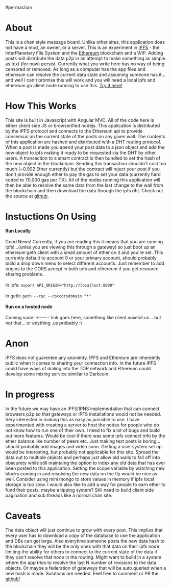 #permachan

<h1>About</h1>
<p>This is a chan style message board. Unlike other sites, this application does not have a mod, an owner, or a server. This is an experiment in <a href="https://ipfs.io/">IPFS</a> - the InterPlanetary File System and the <a href="https://ipfs.io/">Ethereum</a> blockchain and a WIP. Adding posts will distribute the data p2p in an attempt to make something as simple as text (for now) persist.  Currently what you write here has no way of being censored or removed. As long as a computer has the app files and ethereum can resolve the current data state and assuming someone has it... and well I can't promise this will work and you will need a local ipfs and ethereum go client node running to use this. <a href="#/boards">Try it here!</a></p>

<h1>How This Works</h1>
<p>This site is built in Javascript with Angular MVC. All of the code here is either client side JS or browserified nodejs. This application is distributed by the IPFS protocol and connects to the Ethereum api to provide consensus on the current state of the posts on any given wall.  The contents of this application are hashed and distributed with a DHT routing protocol. When a post is made you apend your post data to a json object and add the new object to ipfs making it ready to be requested via the DHT by other users. A transaction to a smart contract is then bundled to set the hash of the new object in the blockchain. Sending this transaction shouldn't cost too much (~0.002 Ether currently) but the contract will reject your post if you don't provide enough ether to pay the gas to set your data (currently hard coded to 70,000 gas per TX). All of the nodes running this application will then be able to resolve the same data from the last change to the wall from the blockchain and then download the data through the ipfs dht. Check out the source at <a href="https://github.com/nginnever/permawall">github</a>.</p>

<h1>Instuctions On Using</h1>
<p><b>Run Locally</b>
<br>
<br>
Good News! Currently, if you are reading this it means that you are running ipfs!...(unles you are viewing this through a gateway) so just boot up an ethereum geth client with a small amount of ether on it and you're set. This currently default to account 0 or your primary account, should probably build a drop down menu to select different accounts. Just remember to add origins to the CORS accept in both ipfs and ethereum if you get resource sharing problems. 
<br>
<br>
In ipfs:
<code>export API_ORIGIN="http://localhost:8080"</code>
<br>
<br>
In geth:
<code>geth --rpc --rpccorsdomain "*"</code>
<br>
<br>
<b>Run on a hosted node</b>
<br>
<br>
Coming soon! <---- link goes here, something like client.voxelot.us... but not that... or anything .us probably :)
</p>

<h1>Anon</h1>
<p>IPFS does not guarentee any anonimty. IPFS and Ethereum are inhereintly public when it comes to sharing your connection info. In the future IPFS could have ways of dialing into the TOR network and Ethereum could develop some mixing service similiar to Darkcoin.</p>

<h1>In progress</h1>
<p>In the future we may have an IPFS/IPNS implementation that can connect browsers p2p so that gateways or IPFS installations would not be needed. Very interested in making this as easy as possible to use.  I have experimented with creating a server to host the nodes for people who do not know how to run one of their own. I need to fix a lot of bugs and build out more features. Would be cool if there was some ipfs connect info by the ether balance like number of peers etc. Just making text posts is boring... should probably add images and video soon. Getting a user system set up would be interesting, but probably not applicable for this site. Spread the data out to multiple objects and perhaps just allow old walls to fall off into obscurety while still maintaing the option to index any old data that has ever been posted to this application. Setting the scope variable by watching new blocks coming in and resolving the new data on the fly would be nice as well. Consider using mini mongo to store values in memory if ipfs local storage is too slow. I would also like to add a way for people to earn ether to fund their posts, maybe a tipping system? Still need to build client side pagination and sub threads like a normal chan site.</p>

<h1>Caveats</h1>
<p>The data object will just continue to grow with every post.  This implies that every user has to download a copy of the database to use the application and DBs can get large. Also everytime someone posts the new data hash to the blockchain they will be the only ones with that data on their ipfs node limiting the ability for others to connect to the current state of the data if they can't resolve that node in the routing. Might want to build in a system where the app tries to resolve the last N number of revisions to the data objects. Or maybe a federation of gateways that will be auto queried when a new hash is made. Solutions are needed. Feel free to comment or PR the <a href="https://github.com/nginnever/permawall">github!</a></p>

